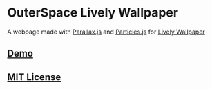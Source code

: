 # OuterSpace Lively Wallpaper

A webpage made with [Parallax.js](https://github.com/wagerfield/parallax) and [Particles.js](https://github.com/VincentGarreau/particles.js) for [Lively Wallpaper](https://github.com/rocksdanister/lively)

## [Demo](https://venombigbozz.gitlab.io/outerspace-lively-wallpaper/)
## [MIT License](LICENSE)
